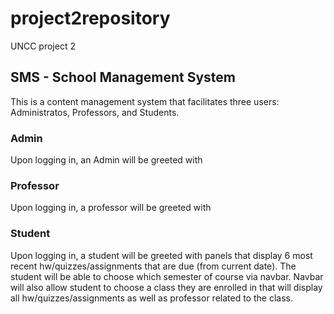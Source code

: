 # project2repository
UNCC project 2

## SMS - School Management System
This is a content management system that facilitates three users: Administratos, Professors, and Students.

### Admin
Upon logging in, an Admin will be greeted with

### Professor
Upon logging in, a professor will be greeted with

### Student
Upon logging in, a student will be greeted with panels that display 6 most recent hw/quizzes/assignments that are due (from current date).
The student will be able to choose which semester of course via navbar. Navbar will also allow student to choose a class they are enrolled in that will display all hw/quizzes/assignments as well as professor related to the class.
